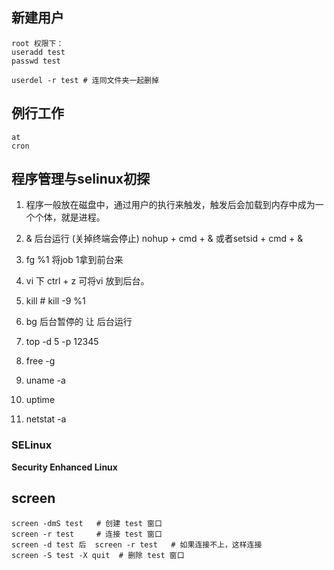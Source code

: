 ## 新建用户
```
root 权限下：
useradd test
passwd test

userdel -r test # 连同文件夹一起删掉
```

## 例行工作
```
at
cron
```

## 程序管理与selinux初探
1. 程序一般放在磁盘中，通过用户的执行来触发，触发后会加载到内存中成为一个个体，就是进程。
2. &   后台运行  (关掉终端会停止)   nohup + cmd + &   或者setsid + cmd + &  
3. fg  %1    将job 1拿到前台来
4. vi 下 ctrl + z 可将vi 放到后台。
5. kill  # kill -9 %1
6. bg  后台暂停的 让 后台运行

7. top -d 5 -p 12345
8. free -g
9. uname -a
10. uptime
11. netstat -a

### SELinux
**Security Enhanced Linux**


## screen 
```
screen -dmS test   # 创建 test 窗口
screen -r test     # 连接 test 窗口
screen -d test 后  screen -r test   # 如果连接不上，这样连接
screen -S test -X quit  # 删除 test 窗口
```
